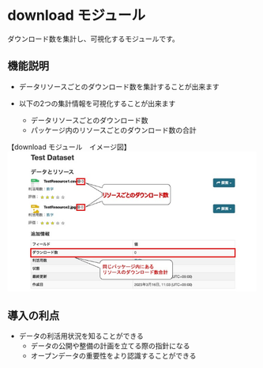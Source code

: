 # download モジュール

ダウンロード数を集計し、可視化するモジュールです。

## 機能説明

* データリソースごとのダウンロード数を集計することが出来ます

* 以下の2つの集計情報を可視化することが出来ます
  * データリソースごとのダウンロード数
  * パッケージ内のリソースごとのダウンロード数の合計

【download モジュール　イメージ図】  
![download モジュール　イメージ図](../assets/download_image.jpg)

## 導入の利点

* データの利活用状況を知ることができる
  * データの公開や整備の計画を立てる際の指針になる
  * オープンデータの重要性をより認識することができる
